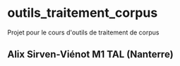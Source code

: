 # outils_traitement_corpus
Projet pour le cours d'outils de traitement de corpus 
## Alix Sirven-Viénot M1 TAL (Nanterre) 
